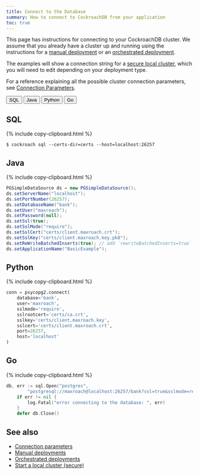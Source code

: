 ```yaml
---
title: Connect to the Database
summary: How to connect to CockroachDB from your application
toc: true
---
```


This page has instructions for connecting to your CockroachDB cluster.  We assume that you already have a cluster up and running using the instructions for a [manual deployment][manual] or an [orchestrated deployment][orchestrated].

The examples will show a connection string for a [secure local cluster][local_secure], which you will need to edit depending on your deployment type.

For a reference explaining all the possible cluster connection parameters, see [Connection Parameters][connection_params].

<div class="filters filters-big clearfix">
  <button class="filter-button" data-scope="sql">SQL</button>
  <button class="filter-button" data-scope="java">Java</button>
  <button class="filter-button" data-scope="python">Python</button>
  <button class="filter-button" data-scope="go">Go</button>
</div>

<section class="filter-content" markdown="1" data-scope="sql">

## SQL

{% include copy-clipboard.html %}
~~~ shell
$ cockroach sql --certs-dir=certs --host=localhost:26257
~~~

</section>

<section class="filter-content" markdown="1" data-scope="java">

## Java

{% include copy-clipboard.html %}
~~~ java
PGSimpleDataSource ds = new PGSimpleDataSource();
ds.setServerName("localhost");
ds.setPortNumber(26257);
ds.setDatabaseName("bank");
ds.setUser("maxroach");
ds.setPassword(null);
ds.setSsl(true);
ds.setSslMode("require");
ds.setSslCert("certs/client.maxroach.crt");
ds.setSslKey("certs/client.maxroach.key.pk8");
ds.setReWriteBatchedInserts(true); // add `rewriteBatchedInserts=true` to pg connection string
ds.setApplicationName("BasicExample");
~~~

</section>

<section class="filter-content" markdown="1" data-scope="python">

## Python

{% include copy-clipboard.html %}
~~~ python
conn = psycopg2.connect(
    database='bank',
    user='maxroach',
    sslmode='require',
    sslrootcert='certs/ca.crt',
    sslkey='certs/client.maxroach.key',
    sslcert='certs/client.maxroach.crt',
    port=26257,
    host='localhost'
)
~~~

</section>

<section class="filter-content" markdown="1" data-scope="go">

## Go

{% include copy-clipboard.html %}
~~~ go
db, err := sql.Open("postgres",
        "postgresql://maxroach@localhost:26257/bank?ssl=true&sslmode=require&sslrootcert=certs/ca.crt&sslkey=certs/client.maxroach.key&sslcert=certs/client.maxroach.crt")
    if err != nil {
        log.Fatal("error connecting to the database: ", err)
    }
    defer db.Close()
~~~

</section>

## See also

- [Connection parameters][connection_params]
- [Manual deployments][manual]
- [Orchestrated deployments][orchestrated]
- [Start a local cluster (secure)][local_secure]

<!-- Reference Links -->

[manual]: manual-deployment.html
[orchestrated]: orchestration.html
[local_secure]: secure-a-cluster.html
[connection_params]: connection-parameters.html
